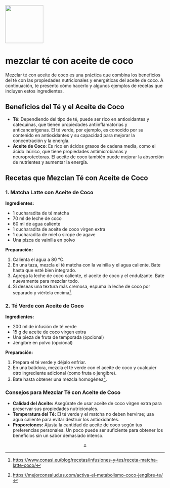 <img src="https://r2cdn.perplexity.ai/pplx-full-logo-primary-dark%402x.png" class="logo" width="120"/>

# mezclar té con aceite de coco

Mezclar té con aceite de coco es una práctica que combina los beneficios del té con las propiedades nutricionales y energéticas del aceite de coco. A continuación, te presento cómo hacerlo y algunos ejemplos de recetas que incluyen estos ingredientes.

## Beneficios del Té y el Aceite de Coco

- **Té**: Dependiendo del tipo de té, puede ser rico en antioxidantes y catequinas, que tienen propiedades antiinflamatorias y anticancerígenas. El té verde, por ejemplo, es conocido por su contenido en antioxidantes y su capacidad para mejorar la concentración y la energía.
- **Aceite de Coco**: Es rico en ácidos grasos de cadena media, como el ácido laúrico, que tiene propiedades antimicrobianas y neuroprotectoras. El aceite de coco también puede mejorar la absorción de nutrientes y aumentar la energía.


## Recetas que Mezclan Té con Aceite de Coco

### 1. **Matcha Latte con Aceite de Coco**

**Ingredientes:**

- 1 cucharadita de té matcha
- 70 ml de leche de coco
- 60 ml de agua caliente
- 1 cucharadita de aceite de coco virgen extra
- 1 cucharadita de miel o sirope de agave
- Una pizca de vainilla en polvo

**Preparación:**

1. Calienta el agua a 80 °C.
2. En una taza, mezcla el té matcha con la vainilla y el agua caliente. Bate hasta que esté bien integrado.
3. Agrega la leche de coco caliente, el aceite de coco y el endulzante. Bate nuevamente para mezclar todo.
4. Si deseas una textura más cremosa, espuma la leche de coco por separado y viértela encima[^1].

### 2. **Té Verde con Aceite de Coco**

**Ingredientes:**

- 200 ml de infusión de té verde
- 15 g de aceite de coco virgen extra
- Una pieza de fruta de temporada (opcional)
- Jengibre en polvo (opcional)

**Preparación:**

1. Prepara el té verde y déjalo enfriar.
2. En una batidora, mezcla el té verde con el aceite de coco y cualquier otro ingrediente adicional (como fruta o jengibre).
3. Bate hasta obtener una mezcla homogénea[^5].

### Consejos para Mezclar Té con Aceite de Coco

- **Calidad del Aceite:** Asegúrate de usar aceite de coco virgen extra para preservar sus propiedades nutricionales.
- **Temperatura del Té:** El té verde y el matcha no deben hervirse; usa agua caliente para evitar destruir los antioxidantes.
- **Proporciones:** Ajusta la cantidad de aceite de coco según tus preferencias personales. Un poco puede ser suficiente para obtener los beneficios sin un sabor demasiado intenso.

<div style="text-align: center">⁂</div>

[^1]: https://www.conasi.eu/blog/recetas/infusiones-y-tes/receta-matcha-latte-coco/

[^2]: https://arturveda.com/receta/infusion-coco-chai-la-bebida-divina/

[^3]: https://www.youtube.com/watch?v=Xl7BbNE93LA

[^4]: https://www.youtube.com/watch?v=BGQKJ1_-12Y

[^5]: https://mejorconsalud.as.com/activa-el-metabolismo-coco-jengibre-te/

[^6]: https://almacenorganico.com/te-negro-ecologico-mezcla-con-coco/

